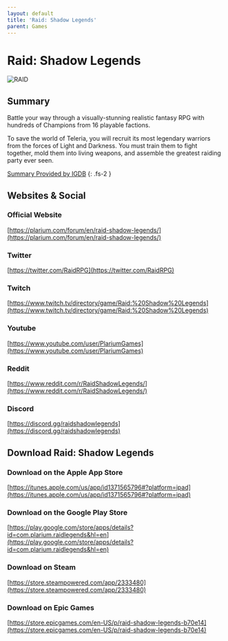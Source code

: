 ```yaml
---
layout: default
title: 'Raid: Shadow Legends'
parent: Games
---
```


# Raid: Shadow Legends

![RAID](https://cdn.discordapp.com/emojis/1265002064136900669.png)

## Summary

Battle your way through a visually-stunning realistic fantasy RPG with hundreds of Champions from 16 playable factions.

To save the world of Teleria, you will recruit its most legendary warriors from the forces of Light and Darkness. You must train them to fight together, mold them into living weapons, and assemble the greatest raiding party ever seen.

[Summary Provided by IGDB](https://www.igdb.com/games/raid-shadow-legends)
{: .fs-2 }

## Websites & Social

### Official Website

[https://plarium.com/forum/en/raid-shadow-legends/](https://plarium.com/forum/en/raid-shadow-legends/)

### Twitter

[https://twitter.com/RaidRPG](https://twitter.com/RaidRPG)

### Twitch

[https://www.twitch.tv/directory/game/Raid:%20Shadow%20Legends](https://www.twitch.tv/directory/game/Raid:%20Shadow%20Legends)

### Youtube

[https://www.youtube.com/user/PlariumGames](https://www.youtube.com/user/PlariumGames)

### Reddit

[https://www.reddit.com/r/RaidShadowLegends/](https://www.reddit.com/r/RaidShadowLegends/)

### Discord

[https://discord.gg/raidshadowlegends](https://discord.gg/raidshadowlegends)

## Download Raid: Shadow Legends

### Download on the Apple App Store

[https://itunes.apple.com/us/app/id1371565796#?platform=ipad](https://itunes.apple.com/us/app/id1371565796#?platform=ipad)

### Download on the Google Play Store

[https://play.google.com/store/apps/details?id=com.plarium.raidlegends&hl=en](https://play.google.com/store/apps/details?id=com.plarium.raidlegends&hl=en)

### Download on Steam

[https://store.steampowered.com/app/2333480](https://store.steampowered.com/app/2333480)

### Download on Epic Games

[https://store.epicgames.com/en-US/p/raid-shadow-legends-b70e14](https://store.epicgames.com/en-US/p/raid-shadow-legends-b70e14)